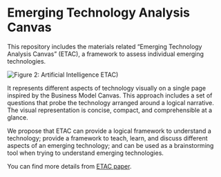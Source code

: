 # Emerging Technology Analysis Canvas

This repository includes the materials related “Emerging Technology Analysis Canvas” (ETAC), a framework to assess individual emerging technologies. 

![Figure 2: Artificial Intelligence ETAC)](https://raw.githubusercontent.com/wso2/ETAC/master/images/etac-ai-outlook-v2.png)

It represents different aspects of technology visually on a single page inspired by the Business Model Canvas. This approach includes a set of questions that probe the technology arranged around a logical narrative. The visual representation is concise, compact, and comprehensible at a glance. 

We propose that ETAC can provide a logical framework to understand a technology; provide a framework to teach, learn, and discuss different aspects of an emerging technology; and can be used as a brainstorming tool when trying to understand emerging technologies.

You can find more details from [ETAC paper](https://github.com/wso2/ETAC/blob/master/ETAC.md). 
